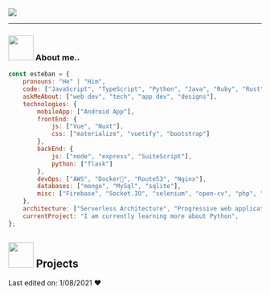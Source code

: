 <img src="https://i.imgur.com/Vnc9VTF.png">

____

### <img src="https://media.giphy.com/media/VgCDAzcKvsR6OM0uWg/giphy.gif" width="50"> About me..

```javascript
const esteban = {
    pronouns: "He" | "Him",
    code: ["JavaScript", "TypeScript", "Python", "Java", "Ruby", "Rust"],
    askMeAbout: ["web dev", "tech", "app dev", "designs"],
    technologies: {
        mobileApp: ["Android App"],
        frontEnd: {
            js: ["Vue", "Nuxt"],
            css: ["materialize", "vuetify", "bootstrap"]
        },
        backEnd: {
            js: ["node", "express", "SuiteScript"],
            python: ["flask"]
        },
        devOps: ["AWS", "Docker🐳", "Route53", "Nginx"],
        databases: ["mongo", "MySql", "sqlite"],
        misc: ["Firebase", "Socket.IO", "selenium", "open-cv", "php", "SuiteApp"]
    },
    architecture: ["Serverless Architecture", "Progressive web applications", "Single page applications"],
    currentProject: "I am currently learning more about Python",
};
```
## <img src="https://64.media.tumblr.com/c62d70d420acfe64b98809c51c3a9539/tumblr_mwlmzqRGf61rk1qp5o1_500.gif" width="50"> Projects

Last edited on: 1/08/2021 ♥
